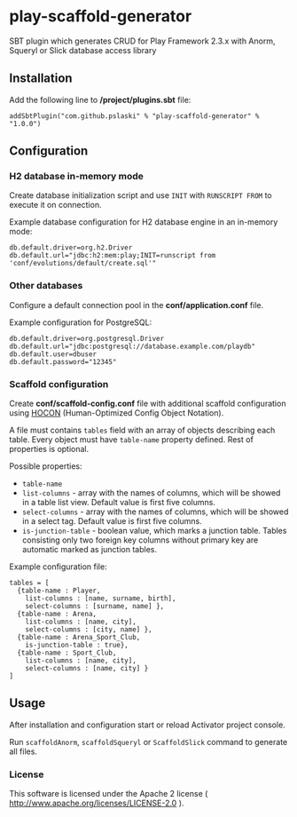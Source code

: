 play-scaffold-generator
=================

SBT plugin which generates CRUD for Play Framework 2.3.x with Anorm, Squeryl or Slick database access library

Installation
------------

Add the following line to **/project/plugins.sbt** file:

    addSbtPlugin("com.github.pslaski" % "play-scaffold-generator" % "1.0.0")

Configuration
-----

### H2 database in-memory mode

Create database initialization script and use `INIT` with `RUNSCRIPT FROM` to execute it on connection.

Example database configuration for H2 database engine in an in-memory mode:

    db.default.driver=org.h2.Driver
    db.default.url="jdbc:h2:mem:play;INIT=runscript from 'conf/evolutions/default/create.sql'"

### Other databases

Configure a default connection pool in the **conf/application.conf** file.

Example configuration for PostgreSQL:

    db.default.driver=org.postgresql.Driver
    db.default.url="jdbc:postgresql://database.example.com/playdb"
    db.default.user=dbuser
    db.default.password="12345"
    
### Scaffold configuration

Create **conf/scaffold-config.conf** file with additional scaffold configuration using [HOCON](https://github.com/typesafehub/config/blob/master/HOCON.md) (Human-Optimized Config Object Notation).

A file must contains `tables` field with an array of objects describing each table.
Every object must have `table-name` property defined. Rest of properties is optional.

Possible properties:

* `table-name`
* `list-columns` - array with the names of columns, which will be showed in a table list view. Default value is first five columns.
* `select-columns` - array with the names of columns, which will be showed in a select tag. Default value is first five columns.
* `is-junction-table` - boolean value, which marks a junction table. Tables consisting only two foreign key columns without primary key are automatic marked as junction tables.

Example configuration file:

    tables = [
      {table-name : Player, 
        list-columns : [name, surname, birth], 
        select-columns : [surname, name] },
      {table-name : Arena, 
        list-columns : [name, city], 
        select-columns : [city, name] },
      {table-name : Arena_Sport_Club, 
        is-junction-table : true},
      {table-name : Sport_Club, 
        list-columns : [name, city], 
        select-columns : [name, city] }
    ]

Usage
----------------------

After installation and configuration start or reload Activator project console.

Run `scaffoldAnorm`, `scaffoldSqueryl` or `ScaffoldSlick` command to generate all files.

### License

This software is licensed under the Apache 2 license ( http://www.apache.org/licenses/LICENSE-2.0 ).